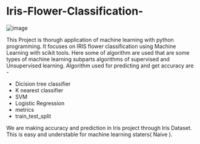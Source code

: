 # Iris-Flower-Classification-
![image](https://github.com/uru0120/Iris-Flower-Classification-/assets/76898392/e1ddb72a-f4b1-461c-ba21-3213ca5fd0b0)

This Project is thorugh application of machine learning with python programming. It focuses on IRIS flower classification using Machine Learning with scikit tools. Here some of algorithm are used that are some types of machine learning subparts algorithms of supervised and Unsupervised learning. Algorithm used for predicting and get accuracy are -

*  Dicision tree classifier
*  K nearest classifier
*  SVM
*  Logistic Regression
*  metrics
*  train_test_split

We are making accuracy and prediction in Iris project through Iris Dataset. This is easy and understable for machine learning staters( Naive ).
